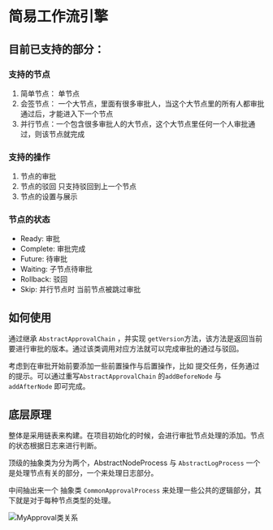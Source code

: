 # 简易工作流引擎



## 目前已支持的部分：

### 支持的节点

1. 简单节点： 单节点
2. 会签节点： 一个大节点，里面有很多审批人，当这个大节点里的所有人都审批通过后，才能进入下一个节点
3. 并行节点：一个包含很多审批人的大节点，这个大节点里任何一个人审批通过，则该节点就完成

### 支持的操作

1. 节点的审批
2. 节点的驳回 只支持驳回到上一个节点
3. 节点的设置与展示

### 节点的状态

* Ready: 审批
* Complete: 审批完成
* Future: 待审批
* Waiting: 子节点待审批
* Rollback: 驳回
* Skip: 并行节点时 当前节点被跳过审批

## 如何使用

通过继承 `AbstractApprovalChain` ，并实现 `getVersion`方法，该方法是返回当前要进行审批的版本。通过该类调用对应方法就可以完成审批的通过与驳回。

考虑到在审批开始前要添加一些前置操作与后置操作，比如 提交任务，任务通过的提示。可以通过重写`AbstractApprovalChain` 的`addBeforeNode` 与`addAfterNode` 即可完成。

## 底层原理

整体是采用链表来构建。在项目初始化的时候，会进行审批节点处理的添加。节点的状态根据日志来进行判断。

顶级的抽象类为分为两个，AbstractNodeProcess 与 `AbstractLogProcess`  一个是处理节点有关的部分，一个来处理日志部分。

中间抽出来一个 抽象类 `CommonApprovalProcess` 来处理一些公共的逻辑部分，其下就是对于每种节点类型的处理。

![MyApproval类关系](https://cdn.jsdelivr.net/gh/shengchengchao/cloudPic@main/20210430151822.png)




